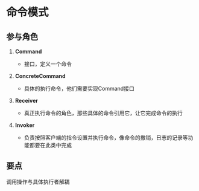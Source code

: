 

# 命令模式

## 参与角色
1. **Command**
   - 接口，定义一个命令

2. **ConcreteCommand**
   - 具体的执行命令，他们需要实现Command接口

3. **Receiver**
   - 真正执行命令的角色，那些具体的命令引用它，让它完成命令的执行

4. **Invoker**
   - 负责按照客户端的指令设置并执行命令，像命令的撤销，日志的记录等功能都要在此类中完成

## 要点

调用操作与具体执行者解耦
